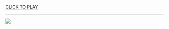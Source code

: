 
<a href="https://premium76.site?title=google_games_snake_unblocked&ref=13M">CLICK TO PLAY</a></h3>
<hr>

<a href="https://premium76.site?title=google_games_snake_unblocked&ref=13M"><img src="https://clearcache.store/games.png"></a>


